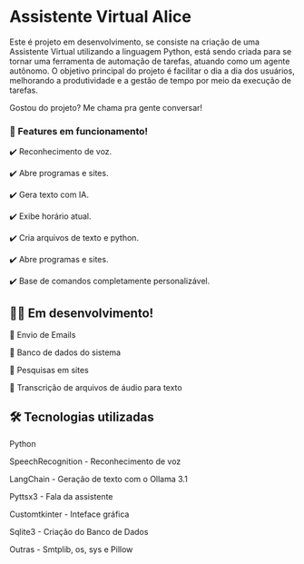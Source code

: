 # Assistente Virtual Alice
Este é projeto em desenvolvimento, se consiste na criação de uma Assistente Virtual utilizando a linguagem Python, está sendo criada para se tornar uma ferramenta de automação de tarefas, atuando como um agente autônomo. O objetivo principal do projeto é facilitar o dia a dia dos usuários, melhorando a produtividade e a gestão de tempo por meio da execução de tarefas.

Gostou do projeto? Me chama pra gente conversar!

### 🚀 Features em funcionamento!
✔️ Reconhecimento de voz.

✔️ Abre programas e sites.

✔️ Gera texto com IA.

✔️ Exibe horário atual.

✔️ Cria arquivos de texto e python.

✔️ Abre programas e sites.

✔️ Base de comandos completamente personalizável.

## 👷‍♂️ Em desenvolvimento!

🚧 Envio de Emails

🚧 Banco de dados do sistema

🚧 Pesquisas em sites

🚧 Transcrição de arquivos de áudio para texto



## 🛠️ Tecnologias utilizadas
Python

SpeechRecognition - Reconhecimento de voz

LangChain - Geração de texto com o Ollama 3.1

Pyttsx3 - Fala da assistente

Customtkinter - Inteface gráfica

Sqlite3 - Criação do Banco de Dados

Outras - Smtplib, os, sys e Pillow
